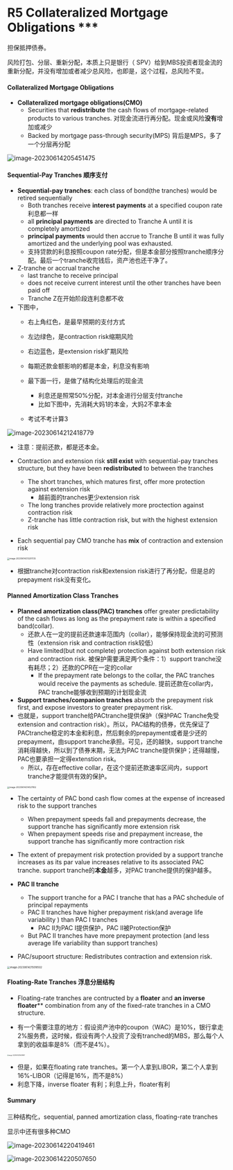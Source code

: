 # R5 Collateralized Mortgage Obligations \*\*\*

担保抵押债券。

风险打包、分层、重新分配，本质上只是银行（ SPV）给到MBS投资者现金流的重新分配，并没有增加或者减少总风险，也即是，这个过程，总风险不变。

#### Collateralized Mortgage Obligations

- **Collateralized mortgage obligations(CMO)**
  - Securities that **redistribute** the cash flows of mortgage-related products to various tranches. 对现金流进行再分配。现金或风险**没有**增加或减少
  - Backed by mortgage pass-through security(MPS) 背后是MPS，多了一个分层再分配

![image-20230614205451475](./image-20230614205451475.png)

#### Sequential-Pay Tranches 顺序支付

- **Sequential-pay tranches**: each class of bond(the tranches) would be retired sequentially
  - Both tranches receive **interest payments** at a specified coupon rate 利息都一样
  - all **principal payments** are directed to Tranche A until it is completely amortized
  - **principal payments** would then accrue to Tranche B until it was fully amortized and the underlying pool was exhausted. 
  - 支持贷款的利息按照coupon rate分配，但是本金部分按照tranche顺序分配。最后一个tranche收完钱后，资产池也还干净了。
- Z-tranche or accrual tranche 
  - last tranche to receive principal
  - does not receive current interest until the other tranches have been paid off
  - Tranche Z在开始阶段连利息都不收
- 下图中，
  - 右上角红色，是最早预期的支付方式
  - 左边绿色，是contraction risk缩期风险
  - 右边蓝色，是extension risk扩期风险
  - 每期还款金额影响的都是本金，利息没有影响
  - 最下面一行，是做了结构化处理后的现金流
    - 利息还是照常50%分配，对本金进行分层支付tranche
    - 比如下图中，先消耗大妈1的本金，大妈2不拿本金

  - 考试不考计算3


![image-20230614212418779](./image-20230614212418779.png)

- 注意：提前还款，都是还本金。
- Contraction and extension risk **still exist** with sequential-pay tranches structure, but they have been **redistributed** to between the tranches
  - The short tranches, which matures first, offer more protection against extension risk
    - 越前面的tranches更少extension risk
  - The long tranches provide relatively more proctection against contraction risk
  - Z-tranche has little contraction risk, but with the highest extension risk

- Each sequential pay CMO tranche has **mix** of contraction and extension risk

<img src="./image-20230614213201725.png" alt="image-20230614213201725" style="zoom:33%;" />

- 根据tranche对contraction risk和extension risk进行了再分配，但是总的prepayment risk没有变化。

#### Planned Amortization Class Tranches

- **Planned amortization class(PAC) tranches** offer greater predictability of the cash flows as long as the prepayment rate is within a specified band(collar).
  - 还款人在一定的提前还款速率范围内（collar），能够保持现金流的可预测性（extension risk and contraction risk较低）
  - Have limited(but not complete) protection against both extension risk and contraction risk. 被保护需要满足两个条件：1）support tranche没有耗尽；2）还款的CPR在一定的collar
    - If the prepayment rate belongs to the collar, the PAC tranches would receive the payments as schedule. 提前还款在collar内，PAC tranche能够收到预期的计划现金流
- **Support tranches/companion tranches** absorb the prepayment risk first, and expose investors to greater prepayment risk.
- 也就是，support tranche给PACtranche提供保护（保护PAC Tranche免受extension and contraction risk）。所以，PAC结构的债券，优先保证了PACtranche稳定的本金和利息，然后剩余的prepayment或者是少还的prepayment，由support tranche承担。可见，还的越快，support tranche消耗得越快，所以到了债券末期，无法为PAC tranche提供保护；还得越慢，PAC也要承担一定得extenstion risk。
  - 所以，存在effective collar，在这个提前还款速率区间内，support tranche才能提供有效的保护。


<img src="./image-20230614214527952.png" alt="image-20230614214527952" style="zoom:33%;" />

- The certainty of PAC bond cash flow comes at the expense of increased risk to the support tranches
  - When prepayment speeds fall and prepayments decrease, the support tranche has significantly more extension risk
  - When prepayment speeds rise and prepayment increase, the support tranche has significantly more contraction risk
- The extent of prepayment risk protection provided by a support tranche increases as its par value increases relative to its associated PAC tranche. support tranche的**本金**越多，对PAC tranche提供的保护越多。

- **PAC II tranche**
  - The support tranche for a PAC I tranche that has a PAC shchedule of principal repayments
  - PAC II tranches have higher prepayment risk(and average life variability ) than PAC I tranches
    - PAC II为PAC I提供保护，PAC II被Protection保护
  - But PAC II tranches have more prepayment protection (and less average life variability  than support tranches)
- PAC/supoort structure: Redistributes contraction and extension risk.

<img src="./image-20230614215018502.png" alt="image-20230614215018502" style="zoom:40%;" />

#### Floating-Rate Tranches 浮息分层结构

- Floating-rate tranches are contructed by a **floater** and **an inverse floater**** combination from any of the fixed-rate tranches in a CMO structure.

- 有一个需要注意的地方：假设资产池中的coupon（WAC）是10%，银行拿走2%服务费，这时候，假设有两个人投资了没有tranched的MBS，那么每个人拿到的收益率是8%（而不是4%）。

<img src="./image-20230614215609987.png" alt="image-20230614215609987" style="zoom:20%;" />

- 但是，如果在floating rate tranches。第一个人拿到LIBOR，第二个人拿到16%-LIBOR（记得是16%，而不是8%）
- 利息下降，inverse floater 有利；利息上升，floater有利

#### Summary

三种结构化，sequential, panned amortization class, floating-rate tranches

显示中还有很多种CMO

![image-20230614220419461](./image-20230614220419461.png)

![image-20230614220507650](./image-20230614220507650.png)




















